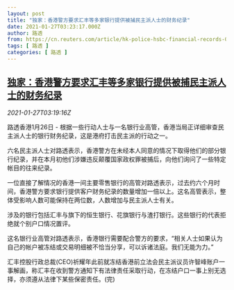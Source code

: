 ```yaml
---
layout: post
title: "独家：香港警方要求汇丰等多家银行提供被捕民主派人士的财务纪录"
date: 2021-01-27T03:23:17.000Z
author: 路透
from: https://cn.reuters.com/article/hk-police-hsbc-financial-records-0127-idCNKBS29W0AR
tags: [ 路透 ]
categories: [ 路透 ]
---
```

<!--1611717797000-->
[独家：香港警方要求汇丰等多家银行提供被捕民主派人士的财务纪录](https://cn.reuters.com/article/hk-police-hsbc-financial-records-0127-idCNKBS29W0AR)
------

<div>
<div><i>2021-01-27T03:19:16Z</i></div><p>路透香港1月26日 - 根据一些行动人士与一名银行业高管，香港当局正详细审查民主派人士的银行财务纪录，这是港府打击民主派的行动之一。</p><p>六名民主派人士对路透表示，香港警方在未经本人同意的情况下取得他们的部分银行纪录，并在本月初他们涉嫌违反颠覆国家政权罪被捕后，向他们询问了一些特定帐目的往来纪录。</p><p>一位直接了解情况的香港一间主要零售银行的高管对路透表示，过去约六个月时间，香港警方要求银行提供客户财务纪录的数量增加一倍以上。这名高管表示，整体受影响人数可能保持在两位数，人数增加与民主派人士有关。</p><p>涉及的银行包括汇丰与旗下的恒生银行、花旗银行与渣打银行。这些银行的代表拒绝就个别户口情况置评。</p><p>这名银行业高管对路透表示，香港银行需要配合警方的要求，“相关人士如果认为自己的帐户被冻结或交易明细被不恰当分享，可以诉诸法庭。我们无能为力。”</p><p>汇丰控股行政总裁(CEO)祈耀年此前就冻结香港前立法会民主派议员许智峰账户一事解画，称汇丰在收到警方通知下有法律责任采取行动，在冻结户口一事上别无选择，亦须遵从法律下某些保密责任。(完)</p>
</div>

